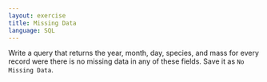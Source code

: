 ```yaml
---
layout: exercise
title: Missing Data
language: SQL
---
```


Write a query that returns the year, month, day, species, and mass for
every record were there is no missing data in any of these fields. Save
it as `No Missing Data`.

